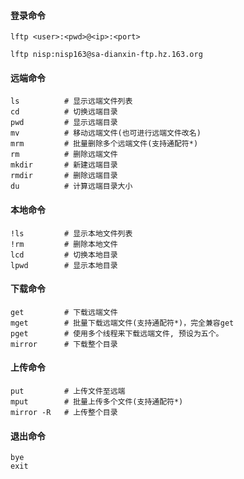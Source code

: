 #### 登录命令
```
lftp <user>:<pwd>@<ip>:<port>

lftp nisp:nisp163@sa-dianxin-ftp.hz.163.org
```


#### 远端命令
```
ls          # 显示远端文件列表
cd          # 切换远端目录
pwd         # 显示远端目录     
mv          # 移动远端文件(也可进行远端文件改名)
mrm         # 批量删除多个远端文件(支持通配符*)
rm          # 删除远端文件
mkdir       # 新建远端目录
rmdir       # 删除远端目录
du          # 计算远端目录大小
```

#### 本地命令
```
!ls         # 显示本地文件列表
!rm         # 删除本地文件
lcd         # 切换本地目录 
lpwd        # 显示本地目录 
```


#### 下载命令
```
get         # 下载远端文件
mget        # 批量下载远端文件(支持通配符*)，完全兼容get
pget        # 使用多个线程来下载远端文件, 预设为五个。 
mirror      # 下载整个目录
```

#### 上传命令
```
put         # 上传文件至远端
mput        # 批量上传多个文件(支持通配符*)
mirror -R   # 上传整个目录
```

#### 退出命令
```
bye
exit
```